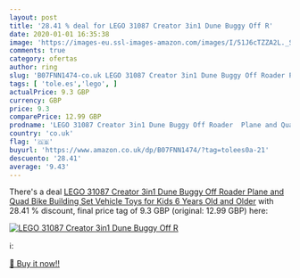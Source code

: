 ```yaml
---
layout: post
title: '28.41 % deal for LEGO 31087 Creator 3in1 Dune Buggy Off R'
date: 2020-01-01 16:35:38
image: 'https://images-eu.ssl-images-amazon.com/images/I/51J6cTZZA2L._SL200_.jpg'
comments: true
category: ofertas
author: ring
slug: 'B07FNN1474-co.uk LEGO 31087 Creator 3in1 Dune Buggy Off Roader Plane and...'
tags: [ 'tole.es','lego', ]
actualPrice: 9.3 GBP
currency: GBP
price: 9.3
comparePrice: 12.99 GBP
prodname: 'LEGO 31087 Creator 3in1 Dune Buggy Off Roader  Plane and Quad Bike Building Set  Vehicle Toys for Kids 6 Years Old and Older'
country: 'co.uk'
flag: '🇬🇧'
buyurl: 'https://www.amazon.co.uk/dp/B07FNN1474/?tag=tolees0a-21'
descuento: '28.41'
average: '9.43'
---
```


There's a deal [LEGO 31087 Creator 3in1 Dune Buggy Off Roader  Plane and Quad Bike Building Set  Vehicle Toys for Kids 6 Years Old and Older](https://www.amazon.co.uk/dp/B07FNN1474/?tag=tolees0a-21)  with  28.41 % discount, final price tag of  9.3 GBP (original: 12.99 GBP) here:

[![LEGO 31087 Creator 3in1 Dune Buggy Off R](https://images-eu.ssl-images-amazon.com/images/I/51J6cTZZA2L._SL200_.jpg)](https://www.amazon.co.uk/dp/B07FNN1474/?tag=tolees0a-21)

ℹ️:


[🛒 Buy it now!!](https://www.amazon.co.uk/dp/B07FNN1474/?tag=tolees0a-21)
